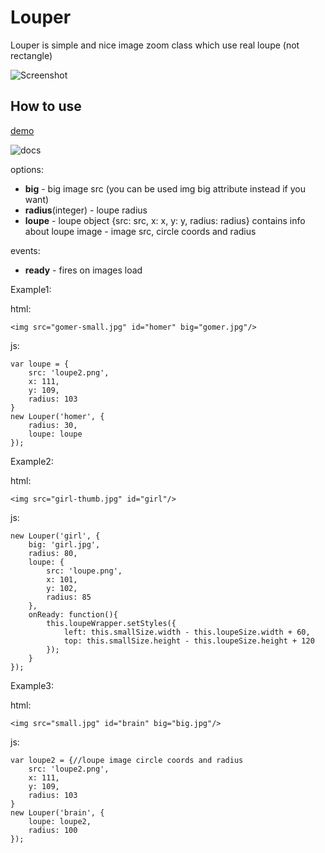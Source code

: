 Louper
======
Louper is simple and nice image zoom class which use real loupe (not rectangle)

![Screenshot](http://mifjs.net/assets/images/louper.jpg)

How to use
----------

[demo](http://mifjs.net/misc/louper/Demo/)

![docs](http://mifjs.net/misc/louper/Demo/loupe.jpg)

options:

* **big** - big image src (you can be used img big attribute instead if you want)
* **radius**(integer) - loupe radius
* **loupe** - loupe object {src: src, x: x, y: y, radius: radius} contains info about loupe image - image src, circle coords and radius

events:

* **ready** - fires on images load


Example1:

html:

	<img src="gomer-small.jpg" id="homer" big="gomer.jpg"/>
	
js:

	var loupe = {
		src: 'loupe2.png',
		x: 111,
		y: 109,
		radius: 103
	}
	new Louper('homer', {
		radius: 30,
		loupe: loupe
	});

Example2:

html:

	<img src="girl-thumb.jpg" id="girl"/>

js:

	new Louper('girl', {
		big: 'girl.jpg',
		radius: 80,
		loupe: {
			src: 'loupe.png',
			x: 101,
			y: 102,
			radius: 85
		},
		onReady: function(){
			this.loupeWrapper.setStyles({
				left: this.smallSize.width - this.loupeSize.width + 60,
				top: this.smallSize.height - this.loupeSize.height + 120
			});
		}
	});
	
Example3:
	
html:

	<img src="small.jpg" id="brain" big="big.jpg"/>
	
js:

	var loupe2 = {//loupe image circle coords and radius
		src: 'loupe2.png',
		x: 111,
		y: 109,
		radius: 103
	}
	new Louper('brain', {
		loupe: loupe2,
		radius: 100
	});